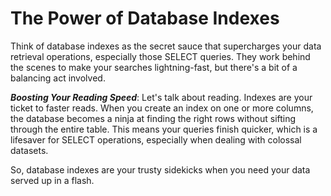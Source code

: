 # The Power of Database Indexes

Think of database indexes as the secret sauce that supercharges your data retrieval operations, especially those SELECT queries. They work behind the scenes to make your searches lightning-fast, but there's a bit of a balancing act involved.

**_Boosting Your Reading Speed_**: Let's talk about reading. Indexes are your ticket to faster reads. When you create an index on one or more columns, the database becomes a ninja at finding the right rows without sifting through the entire table. This means your queries finish quicker, which is a lifesaver for SELECT operations, especially when dealing with colossal datasets.

So, database indexes are your trusty sidekicks when you need your data served up in a flash.
